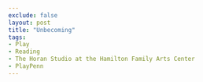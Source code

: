 ```yaml
---
exclude: false
layout: post
title: "Unbecoming"
tags:
- Play
- Reading
- The Horan Studio at the Hamilton Family Arts Center
- PlayPenn
---
```

